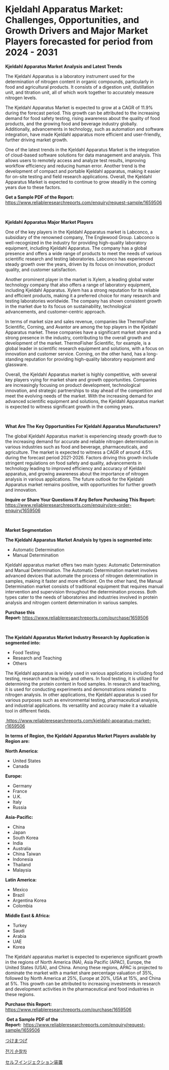 <p><h1>Kjeldahl Apparatus Market: Challenges, Opportunities, and Growth Drivers and Major Market Players forecasted for period from 2024 - 2031</h1></p><p><strong>Kjeldahl Apparatus Market Analysis and Latest Trends</strong></p>
<p><p>The Kjeldahl Apparatus is a laboratory instrument used for the determination of nitrogen content in organic compounds, particularly in food and agricultural products. It consists of a digestion unit, distillation unit, and titration unit, all of which work together to accurately measure nitrogen levels.</p><p>The Kjeldahl Apparatus Market is expected to grow at a CAGR of 11.9% during the forecast period. This growth can be attributed to the increasing demand for food safety testing, rising awareness about the quality of food products, and the growing food and beverage industry globally. Additionally, advancements in technology, such as automation and software integration, have made Kjeldahl apparatus more efficient and user-friendly, further driving market growth.</p><p>One of the latest trends in the Kjeldahl Apparatus Market is the integration of cloud-based software solutions for data management and analysis. This allows users to remotely access and analyze test results, improving workflow efficiency and reducing human error. Another trend is the development of compact and portable Kjeldahl apparatus, making it easier for on-site testing and field research applications. Overall, the Kjeldahl Apparatus Market is expected to continue to grow steadily in the coming years due to these factors.</p></p>
<p><strong>Get a Sample PDF of the Report:&nbsp;</strong> <a href="https://www.reliableresearchreports.com/enquiry/request-sample/1659506">https://www.reliableresearchreports.com/enquiry/request-sample/1659506</a></p>
<p>&nbsp;</p>
<p><strong>Kjeldahl Apparatus Major Market Players</strong></p>
<p><p>One of the key players in the Kjeldahl Apparatus market is Labconco, a subsidiary of the renowned company, The Englewood Group. Labconco is well-recognized in the industry for providing high-quality laboratory equipment, including Kjeldahl Apparatus. The company has a global presence and offers a wide range of products to meet the needs of various scientific research and testing laboratories. Labconco has experienced steady growth over the years, driven by its focus on innovation, product quality, and customer satisfaction.</p><p>Another prominent player in the market is Xylem, a leading global water technology company that also offers a range of laboratory equipment, including Kjeldahl Apparatus. Xylem has a strong reputation for its reliable and efficient products, making it a preferred choice for many research and testing laboratories worldwide. The company has shown consistent growth in the market due to its focus on sustainability, technological advancements, and customer-centric approach.</p><p>In terms of market size and sales revenue, companies like ThermoFisher Scientific, Corning, and Avantor are among the top players in the Kjeldahl Apparatus market. These companies have a significant market share and a strong presence in the industry, contributing to the overall growth and development of the market. ThermoFisher Scientific, for example, is a global leader in scientific research equipment and solutions, with a focus on innovation and customer service. Corning, on the other hand, has a long-standing reputation for providing high-quality laboratory equipment and glassware.</p><p>Overall, the Kjeldahl Apparatus market is highly competitive, with several key players vying for market share and growth opportunities. Companies are increasingly focusing on product development, technological innovation, and strategic partnerships to stay ahead of the competition and meet the evolving needs of the market. With the increasing demand for advanced scientific equipment and solutions, the Kjeldahl Apparatus market is expected to witness significant growth in the coming years.</p></p>
<p>&nbsp;</p>
<p><strong>What Are The Key Opportunities For Kjeldahl Apparatus Manufacturers?</strong></p>
<p><p>The global Kjeldahl Apparatus market is experiencing steady growth due to the increasing demand for accurate and reliable nitrogen determination in various industries such as food and beverage, pharmaceuticals, and agriculture. The market is expected to witness a CAGR of around 4.5% during the forecast period 2021-2026. Factors driving this growth include stringent regulations on food safety and quality, advancements in technology leading to improved efficiency and accuracy of Kjeldahl apparatus, and growing awareness about the importance of nitrogen analysis in various applications. The future outlook for the Kjeldahl Apparatus market remains positive, with opportunities for further growth and innovation.</p></p>
<p><strong>Inquire or Share Your Questions If Any Before Purchasing This Report:</strong> <a href="https://www.reliableresearchreports.com/enquiry/pre-order-enquiry/1659506">https://www.reliableresearchreports.com/enquiry/pre-order-enquiry/1659506</a></p>
<p>&nbsp;</p>
<p><strong>Market Segmentation</strong></p>
<p><strong>The Kjeldahl Apparatus Market Analysis by types is segmented into:</strong></p>
<p><ul><li>Automatic Determination</li><li>Manual Determination</li></ul></p>
<p><p>Kjeldahl apparatus market offers two main types: Automatic Determination and Manual Determination. The Automatic Determination market involves advanced devices that automate the process of nitrogen determination in samples, making it faster and more efficient. On the other hand, the Manual Determination market consists of traditional equipment that requires manual intervention and supervision throughout the determination process. Both types cater to the needs of laboratories and industries involved in protein analysis and nitrogen content determination in various samples.</p></p>
<p><strong>Purchase this Report:&nbsp;</strong><a href="https://www.reliableresearchreports.com/purchase/1659506">https://www.reliableresearchreports.com/purchase/1659506</a></p>
<p>&nbsp;</p>
<p><strong>The Kjeldahl Apparatus Market Industry Research by Application is segmented into:</strong></p>
<p><ul><li>Food Testing</li><li>Research and Teaching</li><li>Others</li></ul></p>
<p><p>The Kjeldahl apparatus is widely used in various applications including food testing, research and teaching, and others. In food testing, it is utilized for determining the protein content in food samples. In research and teaching, it is used for conducting experiments and demonstrations related to nitrogen analysis. In other applications, the Kjeldahl apparatus is used for various purposes such as environmental testing, pharmaceutical analysis, and industrial applications. Its versatility and accuracy make it a valuable tool in different fields.</p></p>
<p><a href="https://www.reliableresearchreports.com/kjeldahl-apparatus-market-r1659506">&nbsp;https://www.reliableresearchreports.com/kjeldahl-apparatus-market-r1659506</a></p>
<p><strong>In terms of Region, the Kjeldahl Apparatus Market Players available by Region are:</strong></p>
<p>
    <p> <strong> North America: </strong>
        <ul>
            <li>United States</li>
            <li>Canada</li>
        </ul>
        </p> 
    <p> <strong> Europe: </strong>
        <ul>
            <li>Germany</li>
            <li>France</li>
            <li>U.K.</li>
            <li>Italy</li>
            <li>Russia</li>
        </ul>
        </p> 
    <p> <strong> Asia-Pacific: </strong>
        <ul>
            <li>China</li>
            <li>Japan</li>
            <li>South Korea</li>
            <li>India</li>
            <li>Australia</li>
            <li>China Taiwan</li>
            <li>Indonesia</li>
            <li>Thailand</li>
            <li>Malaysia</li>
        </ul>
        </p> 
    <p> <strong> Latin America: </strong>
        <ul>
            <li>Mexico</li>
            <li>Brazil</li>
            <li>Argentina Korea</li>
            <li>Colombia</li>
        </ul>
        </p> 
    <p> <strong> Middle East & Africa: </strong>
        <ul>
            <li>Turkey</li>
            <li>Saudi</li>
            <li>Arabia</li>
            <li>UAE</li>
            <li>Korea</li>
        </ul>
    </p>
    </p>
<p><p>The Kjeldahl apparatus market is expected to experience significant growth in the regions of North America (NA), Asia Pacific (APAC), Europe, the United States (USA), and China. Among these regions, APAC is projected to dominate the market with a market share percentage valuation of 35%, followed by North America at 25%, Europe at 20%, USA at 15%, and China at 5%. This growth can be attributed to increasing investments in research and development activities in the pharmaceutical and food industries in these regions.</p></p>
<p><strong>Purchase this Report: </strong><a href="https://www.reliableresearchreports.com/purchase/1659506">https://www.reliableresearchreports.com/purchase/1659506</a></p>
<p>&nbsp;<strong>Get a Sample PDF of the Report:&nbsp;&nbsp;</strong><a href="https://www.reliableresearchreports.com/enquiry/request-sample/1659506">https://www.reliableresearchreports.com/enquiry/request-sample/1659506</a></p>
<p><strong></strong></p>
<p><p><a href="https://medium.com/@amandasantosxavier51/%E3%81%BE%E3%81%A4%E6%AF%9B%E3%81%AE%E5%B8%82%E5%A0%B4-2031%E5%B9%B4%E3%81%BE%E3%81%A7%E3%81%AE%E3%83%88%E3%83%AC%E3%83%B3%E3%83%89-%E4%BA%88%E6%B8%AC-%E7%AB%B6%E5%90%88%E5%88%86%E6%9E%90-65d75088838e">つけまつげ</a></p><p><a href="https://medium.com/@monserratemohr/%EC%A0%84%EA%B8%B0-%EC%88%9C%EC%B0%B0%EC%B0%A8-%EC%8B%9C%EC%9E%A5-%EB%B3%B4%EA%B3%A0%EC%84%9C%EB%8A%94-%EC%9D%B4-%EC%8B%9C%EC%9E%A5%EC%9D%98-%EC%B5%9C%EC%8B%A0-%ED%8A%B8%EB%A0%8C%EB%93%9C%EC%99%80-%EC%84%B1%EC%9E%A5-%EA%B8%B0%ED%9A%8C%EB%A5%BC-%EB%B3%B4%EC%97%AC%EC%A4%8D%EB%8B%88%EB%8B%A4-538a140e5ebc">전기 순찰차</a></p><p><a href="https://medium.com/@queenlitle19361/%E8%87%AA%E5%B7%B1%E6%B3%A8%E5%B0%84%E3%83%87%E3%83%90%E3%82%A4%E3%82%B9%E5%B8%82%E5%A0%B4-%E5%B8%82%E5%A0%B4cagr-%E5%B8%82%E5%A0%B4%E5%8B%95%E5%90%91-%E3%81%8A%E3%82%88%E3%81%B3%E6%88%90%E9%95%B7%E6%88%A6%E7%95%A5%E3%81%AB%E9%96%A2%E3%81%99%E3%82%8B%E6%B4%9E%E5%AF%9F-8dbf5f2e2c37">セルフインジェクション装置</a></p></p>